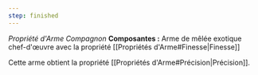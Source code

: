```yaml
---
step: finished
---
```

_Propriété d'Arme Compagnon_
__Composantes :__ Arme de mêlée exotique chef-d'œuvre avec la propriété [[Propriétés d'Arme#Finesse|Finesse]]

Cette arme obtient la propriété [[Propriétés d'Arme#Précision|Précision]].